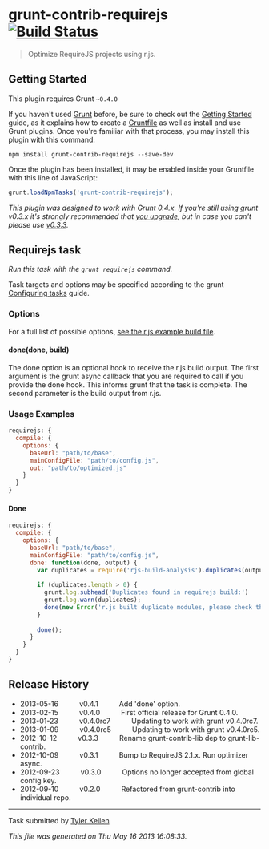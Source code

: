# grunt-contrib-requirejs [![Build Status](https://travis-ci.org/gruntjs/grunt-contrib-requirejs.png?branch=master)](https://travis-ci.org/gruntjs/grunt-contrib-requirejs)

> Optimize RequireJS projects using r.js.



## Getting Started
This plugin requires Grunt `~0.4.0`

If you haven't used [Grunt](http://gruntjs.com/) before, be sure to check out the [Getting Started](http://gruntjs.com/getting-started) guide, as it explains how to create a [Gruntfile](http://gruntjs.com/sample-gruntfile) as well as install and use Grunt plugins. Once you're familiar with that process, you may install this plugin with this command:

```shell
npm install grunt-contrib-requirejs --save-dev
```

Once the plugin has been installed, it may be enabled inside your Gruntfile with this line of JavaScript:

```js
grunt.loadNpmTasks('grunt-contrib-requirejs');
```

*This plugin was designed to work with Grunt 0.4.x. If you're still using grunt v0.3.x it's strongly recommended that [you upgrade](http://gruntjs.com/upgrading-from-0.3-to-0.4), but in case you can't please use [v0.3.3](https://github.com/gruntjs/grunt-contrib-requirejs/tree/grunt-0.3-stable).*



## Requirejs task
_Run this task with the `grunt requirejs` command._

Task targets and options may be specified according to the grunt [Configuring tasks](http://gruntjs.com/configuring-tasks) guide.
### Options

For a full list of possible options, [see the r.js example build file](https://github.com/jrburke/r.js/blob/master/build/example.build.js).

#### done(done, build)

The done option is an optional hook to receive the r.js build output. The first argument is the grunt async callback that you are required to call if you provide the done hook. This informs grunt that the task is complete. The second parameter is the build output from r.js.


### Usage Examples

```js
requirejs: {
  compile: {
    options: {
      baseUrl: "path/to/base",
      mainConfigFile: "path/to/config.js",
      out: "path/to/optimized.js"
    }
  }
}
```

#### Done

```js
requirejs: {
  compile: {
    options: {
      baseUrl: "path/to/base",
      mainConfigFile: "path/to/config.js",
      done: function(done, output) {
        var duplicates = require('rjs-build-analysis').duplicates(output);
        
        if (duplicates.length > 0) {
          grunt.log.subhead('Duplicates found in requirejs build:')
          grunt.log.warn(duplicates);
          done(new Error('r.js built duplicate modules, please check the excludes option.');
        }
        
        done();
      }
    }
  }
}
```


## Release History

 * 2013-05-16   v0.4.1   Add 'done' option.
 * 2013-02-15   v0.4.0   First official release for Grunt 0.4.0.
 * 2013-01-23   v0.4.0rc7   Updating to work with grunt v0.4.0rc7.
 * 2013-01-09   v0.4.0rc5   Updating to work with grunt v0.4.0rc5.
 * 2012-10-12   v0.3.3   Rename grunt-contrib-lib dep to grunt-lib-contrib.
 * 2012-10-09   v0.3.1   Bump to RequireJS 2.1.x. Run optimizer async.
 * 2012-09-23   v0.3.0   Options no longer accepted from global config key.
 * 2012-09-10   v0.2.0   Refactored from grunt-contrib into individual repo.

---

Task submitted by [Tyler Kellen](http://goingslowly.com/)

*This file was generated on Thu May 16 2013 16:08:33.*

